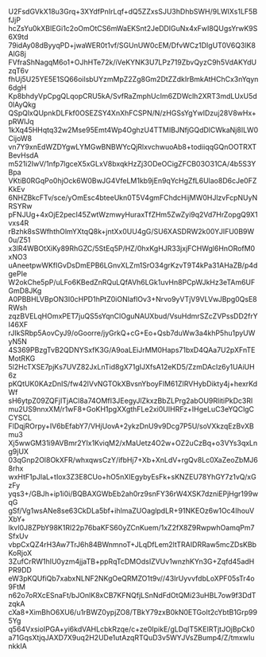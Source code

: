 U2FsdGVkX18u3Grq+3XYdfPnIrLqf+dQ5ZZxsSJU3hDhbSWH/9LWlXs1LF5BfJjP
hcZsYu0kXBIEGi1c2oOmOtCS6mWaEKSnt2JeDDIGuNx4xFwI8QUgsYrwK9S6X9td
79idAy08dByyqPD+jwaWER0t1vf/SGUnUW0cEM/DfvWCz1DIgUT0V6Q3lK8AlG8j
FVfraShNagqM6o1+OJhHTe72k/iVeKYNK3U7LPz719ZbvQyzC9h5VdAKYdUzqT6v
fhUj5U25YE5E1SQ66oilsbUYzmMpZ2Zg8Gm2DtZZdkIrBmkAtHChCx3nYqyn6dgH
Kp8bhdyVpCpgQLqopCRU5kA/SvfRaZmphUcIm6ZDWclh2XRT3mdLUxU5d0lAyQkg
QSpQlxQUpnkDLFkf0OSEZSY4XnXhFCSPN/N/zHGSsYgYwIDzuj28V8wHx+pRWlJq
1kXq45HHqtq32w2Mse95Emt4Wp4OghzU4TTMIBJNfjGQdDlCWkaNj8ILW0CijoW8
vn7Y9xnEdWZDYgwLYMGwBNBWYcQjRlxvchwuoAb8+todiiqqGQnOOTRXTBevHsdA
m521i2IwV/1nfp7lgceX5xGLxV8bxqkHzZj3ODeOCigZFCB03O31CA/4b5S3YBpa
VKtiB0RGqPo0hjOck6W0BwJG4VfeLM1kb9jEn9qYcHgZfL6Ulao8D6cJe0FZKkEv
6NHZBkcFTv/sce/yOmEsc4bteeUkn0T5V4gmFChdcHijMW0HJlzvFcpNUyNRSYRw
pFNJUg+4xOjE2pecI45ZwtWzmwyHuraxTfZHm5ZwZyi9q2Vd7HrZopgQ9X1vxs4R
rBzhk8sSWfhthOlmYXtqQ8k+jntXx0UU4gG/SU6XASDRW2k00YJIFU0B9W0u/Z51
x3lR4WBOtXiKy89RhGZC/5StEq5P/HZ/0hxKgHJR33jxjFCHWgl6HnORofM0xNO3
uAneetpwWKfIGvDsDmEPB6LGnvXLZm1SrO34grKzvT9T4kPa31AHaZB/p4dgePIe
W2okChe5pP/uLFo6KBedZnRQuLQfAVh6LGk1uvHn8PCpWJkHz3eTAm6UFGmD8JKg
A0PBBHLVBpON3I0cHPD1hPtZ0iONIaflOv3+Nrvo9yVTjV9VLVwJBpg0QsE8RWsh
zqzBVELqHOmxPET7juQS5sYqnClOguNAUXbud/VsuHdmrSZcZVPssDD2frYI46XF
rJIkSRbp5AovCyJ9/oGoorre/jyGrkQ+cG+Eo+Qsb7duWw3a4khP5hu1pyUWyN5N
4S369PBzgTvB2QDNYSxfK3G/A9oaLEiJrMM0Haps71bxD4QAa7U2pXFnTEMotRKG
5l2HcTXSE7pjKs7UVZ82JxLnTid8gX71gIJXfsA12eKD5/ZzmDAcIz6y1UAiUH6z
pKQtUK0KAzDnIS/fw42lVvNGTOkXBvsnYboyFlM61ZIRVHybDikty4j+hexrKdWf
sH6ytpZ09ZQFjITjACl8a74OMfI3JEegyJlZkxzBbZLPrg2abOU9RlitiPkDc3Rl
mu2US9nnxXM/r1wF8+GoKH1pgXXgthFLe2xi0UIHRFz+IHgeLuC3eYQClgCCYSCL
FlDqjROrpy+IV6bEfabY7/VHjUovA+2ykzDnU9v9Dcg7P5U/soVXkzqEzBvXBmu3
Xj5wwGM31i9AVBmr2YIx1KviqM2/xMaUetz4O2w+OZ2uCzBq+o3VYs3qxLng9jUX
03qGnp2Ol8OkXFR/whxqwsCzY/ifbHj7+Xb+XnLdV+rgQv8Lc0XaZeoZbMJ68rhx
wxHtF1pJlaL+tIox3Z3E8CUo+hO5nXIEgybyEsFk+sKNZEU78YhGY7z1vQ/xGzFy
yqs3+/GBJh+ip1i0i/BQBAXGWbEb2ah0rz9snFY36rW4XSK7dzniEPjHgr199wqG
gSf/Vg1wsANe8se63CkDLa5bf+ihlmaZUOaglpdLR+91NKEOz6w1Oc4IhouVXbY+
lkvl0J8ZPbY98K1Rl22p76baKFS60yZCnKuem/1xZ2fX8Z9RwpwhOamqPm7SfxUv
vbpCxQZ4rH3Aw7TrJ6h84BWnmnoT+JLqDfLem2ltTRAIDRRaw5mcZDsKBbKoRjoX
3ZufCrRW1hIU0yzm4jjaTB+ppRqTcDMOdsIZVUv1wnzhKYn3G+Zqfd45adHPR9DD
eW3pKQUfiQb7xabxNLNF2NKgOeQRMZO1t9v//43IrUyvvfdbLoXPF05sTr4o9FtM
n62o7oRXcESnaFt/bJOnlK8xCB7KFNQfjLSnNdFdOtQMi23uHBL7ow9f3DdTzqkA
cXa8+XimBhO6XU6/u1rBWZ0ypjZO8/TBkY79zxB0kN0ETGoIt2cYbtB1Grp995Yg
q564VxsioIPGA+yi6kdVAHLcbkRzqe/c+ze0IpikE/gLDqlT5KEIRTjtJOjBpCk0
a71GqsXtjqJAXD7X9uq2H2UDe1utAzqRTQuD3v5WYJVsZBump4/Z/tmxwIunkkIA
